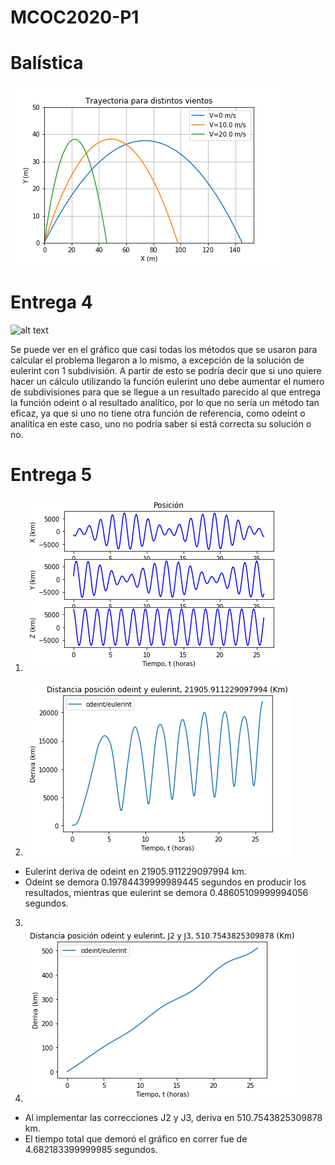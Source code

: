 # MCOC2020-P1

# Balística

![alt text](https://github.com/EduardoGM98/MCOC2020-P1/blob/master/bal%C3%ADsitca.png)


# Entrega 4

![alt text](https://github.com/EduardoGM98/MCOC2020-P1/blob/master/gr%C3%A1fico%20entrega4.png)

Se puede ver en el gráfico que casi todas los métodos que se usaron para calcular el problema llegaron a lo mismo, a excepción de la solución de eulerint con 1 subdivisión. A partir de esto se podría decir que si uno quiere hacer un cálculo utilizando la función eulerint uno debe aumentar el numero de subdivisiones para que se llegue a un resultado parecido al que entrega la función odeint o al resultado analítico, por lo que no sería un método tan eficaz, ya que si uno no tiene otra función de referencia, como odeint o analítica en este caso, uno no podría saber si está correcta su solución o no.


# Entrega 5

1) ![alt text](https://github.com/EduardoGM98/MCOC2020-P1/blob/master/Gr%C3%A1fico%20posici%C3%B3n%20real.png)

2) ![alt text](https://github.com/EduardoGM98/MCOC2020-P1/blob/master/Deriva%20entre%20eluerint%20y%20odeint.png)

  - Eulerint deriva de odeint en 21905.911229097994 km.
  - Odeint se demora 0.19784439999989445 segundos en producir los resultados, mientras que eulerint se demora 0.48605109999994056 segundos.
3)
4) ![alt text](https://github.com/EduardoGM98/MCOC2020-P1/blob/master/Deriva%20entre%20eulerint%20y%20odeint%20implementando%20J2%20y%20J3.png)
  - Al implementar las correcciones J2 y J3, deriva en 510.7543825309878 km.
  - El tiempo total que demoró el gráfico en correr fue de 4.682183399999985 segundos.

